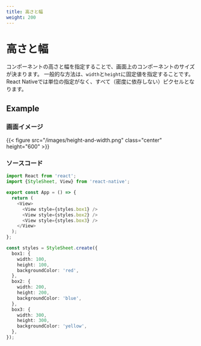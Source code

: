 ```yaml
---
title: 高さと幅
weight: 200
---
```


# 高さと幅

コンポーネントの高さと幅を指定することで、画面上のコンポーネントのサイズが決まります。
一般的な方法は、`width`と`height`に固定値を指定することです。
React Nativeでは単位の指定がなく、すべて（密度に依存しない）ピクセルとなります。

## Example

### 画面イメージ

{{< figure src="/images/height-and-width.png" class="center" height="600" >}}

### ソースコード

```typescript
import React from 'react';
import {StyleSheet, View} from 'react-native';

export const App = () => {
  return (
    <View>
      <View style={styles.box1} />
      <View style={styles.box2} />
      <View style={styles.box3} />
    </View>
  );
};

const styles = StyleSheet.create({
  box1: {
    width: 100,
    height: 100,
    backgroundColor: 'red',
  },
  box2: {
    width: 200,
    height: 200,
    backgroundColor: 'blue',
  },
  box3: {
    width: 300,
    height: 300,
    backgroundColor: 'yellow',
  },
});
```

